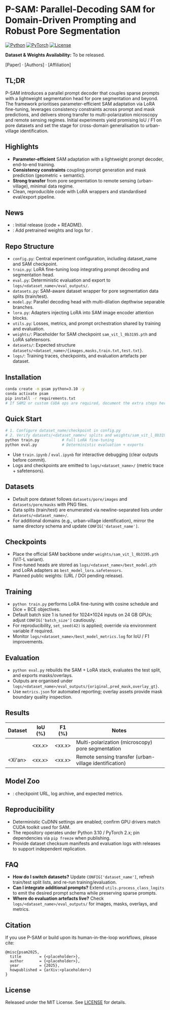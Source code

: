 # P-SAM: Parallel-Decoding SAM for Domain-Driven Prompting and Robust Pore Segmentation
[![Python](https://img.shields.io/badge/Python-3.10-3776AB.svg)](<placeholder>) [![PyTorch](https://img.shields.io/badge/PyTorch-2.x-EE4C2C.svg)](<placeholder>) [![License](https://img.shields.io/badge/License-MIT-green.svg)](LICENSE)

**Dataset & Weights Availability:** To be released.

[Paper] <placeholder> · [Authors] <placeholder> · [Affiliation] <placeholder>

## TL;DR
P-SAM introduces a parallel prompt decoder that couples sparse prompts with a lightweight segmentation head for pore segmentation and beyond. The framework prioritises parameter-efficient SAM adaptation via LoRA fine-tuning, leverages consistency constraints across prompt and mask predictions, and delivers strong transfer to multi-polarization microscopy and remote sensing regimes. Initial experiments yield promising IoU / F1 on pore datasets and set the stage for cross-domain generalisation to urban-village identification.

## Highlights
- **Parameter-efficient** SAM adaptation with a lightweight prompt decoder, end-to-end training.
- **Consistency constraints** coupling prompt generation and mask prediction (geometric + semantic).
- **Strong transfer** from pore segmentation to remote sensing (urban-village), minimal data regime.
- Clean, reproducible code with LoRA wrappers and standardised eval/export pipeline.

## News
- <YYYY-MM-DD>: Initial release (code + README).
- <YYYY-MM-DD>: Add pretrained weights and logs for <dataset>.

## Repo Structure
- `config.py`: Central experiment configuration, including dataset_name and SAM checkpoint.
- `train.py`: LoRA fine-tuning loop integrating prompt decoding and segmentation head.
- `eval.py`: Deterministic evaluation and export to `logs/<dataset_name>/eval_outputs/`.
- `datasets.py`: SAM-aware dataset wrapper for pore segmentation data splits (train/test).
- `model.py`: Parallel decoding head with multi-dilation depthwise separable branches.
- `lora.py`: Adapters injecting LoRA into SAM image encoder attention blocks.
- `utils.py`: Losses, metrics, and prompt orchestration shared by training and evaluation.
- `weights/`: Placeholder for SAM checkpoint `sam_vit_l_0b3195.pth` and LoRA safetensors.
- `datasets/`: Expected structure `datasets/<dataset_name>/{images,masks,train.txt,test.txt}`.
- `logs/`: Training traces, checkpoints, and evaluation artefacts per dataset.

## Installation
```bash
conda create -n psam python=3.10 -y
conda activate psam
pip install -r requirements.txt
# If SAM2 or custom CUDA ops are required, document the extra steps here.
```

## Quick Start
```bash
# 1. Configure dataset_name/checkpoint in config.py
# 2. Verify datasets/<dataset_name>/ splits and weights/sam_vit_l_0b3195.pth
python train.py          # Full LoRA fine-tuning
python eval.py           # Deterministic evaluation + exports
```
- Use `train.ipynb` / `eval.ipynb` for interactive debugging (clear outputs before commit).
- Logs and checkpoints are emitted to `logs/<dataset_name>/` (metric trace + safetensors).

## Datasets
- Default pore dataset follows `datasets/pore/images` and `datasets/pore/masks` with PNG files.
- Data splits (train/test) are enumerated via newline-separated lists under `datasets/<dataset_name>/`.
- For additional domains (e.g., urban-village identification), mirror the same directory schema and update `CONFIG['dataset_name']`.

## Checkpoints
- Place the official SAM backbone under `weights/sam_vit_l_0b3195.pth` (ViT-L variant).
- Fine-tuned heads are stored as `logs/<dataset_name>/best_model.pth` and LoRA adapters as `best_model_lora.safetensors`.
- Planned public weights: <placeholder> (URL / DOI pending release).

## Training
- `python train.py` performs LoRA fine-tuning with cosine schedule and Dice + BCE objectives.
- Default batch size 1 is tuned for 1024×1024 inputs on 24 GB GPUs; adjust `CONFIG['batch_size']` cautiously.
- For reproducibility, `set_seed(42)` is applied; override via environment variable if required.
- Monitor `logs/<dataset_name>/best_model_metrics.log` for IoU / F1 improvements.

## Evaluation
- `python eval.py` rebuilds the SAM + LoRA stack, evaluates the test split, and exports masks/overlays.
- Outputs are organised under `logs/<dataset_name>/eval_outputs/{original,pred_mask,overlay_gt}`.
- Use `metrics.json` for automated reporting; overlay assets provide mask boundary quality inspection.

## Results
| Dataset | IoU (%) | F1 (%) | Notes |
|---------|---------|--------|-------|
| <Beijing> | <xx.x> | <xx.x> | Multi-polarization (microscopy) pore segmentation |
| <Xi'an> | <xx.x> | <xx.x> | Remote sensing transfer (urban-village identification) |

## Model Zoo
- <placeholder>: checkpoint URL, log archive, and expected metrics.

## Reproducibility
- Deterministic CuDNN settings are enabled; confirm GPU drivers match CUDA toolkit used for SAM.
- The repository operates under Python 3.10 / PyTorch 2.x; pin dependencies via `pip freeze` when publishing.
- Provide dataset checksum manifests and evaluation logs with releases to support independent replication.

## FAQ
- **How do I switch datasets?** Update `CONFIG['dataset_name']`, refresh train/test split lists, and re-run training/evaluation.
- **Can I integrate additional prompts?** Extend `utils.process_class_logits` to emit the desired prompt schema while preserving sparse prompts.
- **Where do evaluation artefacts live?** Check `logs/<dataset_name>/eval_outputs/` for images, masks, overlays, and metrics.

## Citation
If you use P-SAM or build upon its human-in-the-loop workflows, please cite:
```
@misc{psam2025,
  title        = {<placeholder>},
  author       = {<placeholder>},
  year         = {2025},
  howpublished = {arXiv:<placeholder>}
}
```

## License
Released under the MIT License. See [LICENSE](LICENSE) for details.
